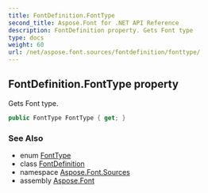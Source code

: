 ```yaml
---
title: FontDefinition.FontType
second_title: Aspose.Font for .NET API Reference
description: FontDefinition property. Gets Font type
type: docs
weight: 60
url: /net/aspose.font.sources/fontdefinition/fonttype/
---
```

## FontDefinition.FontType property

Gets Font type.

```csharp
public FontType FontType { get; }
```

### See Also

* enum [FontType](../../../aspose.font/fonttype/)
* class [FontDefinition](../)
* namespace [Aspose.Font.Sources](../../../aspose.font.sources/)
* assembly [Aspose.Font](../../../)


